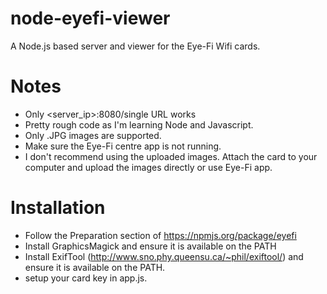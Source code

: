 node-eyefi-viewer
=================

A Node.js based server and viewer for the Eye-Fi Wifi cards.

Notes
=====

- Only <server_ip>:8080/single URL works
- Pretty rough code as I'm learning Node and Javascript.
- Only .JPG images are supported.
- Make sure the Eye-Fi centre app is not running.
- I don't recommend using the uploaded images. Attach the card to your computer and upload the images directly or use Eye-Fi app.

Installation
============

- Follow the Preparation section of https://npmjs.org/package/eyefi
- Install GraphicsMagick and ensure it is available on the PATH
- Install ExifTool (http://www.sno.phy.queensu.ca/~phil/exiftool/) and ensure it is available on the PATH. 
- setup your card key in app.js.
